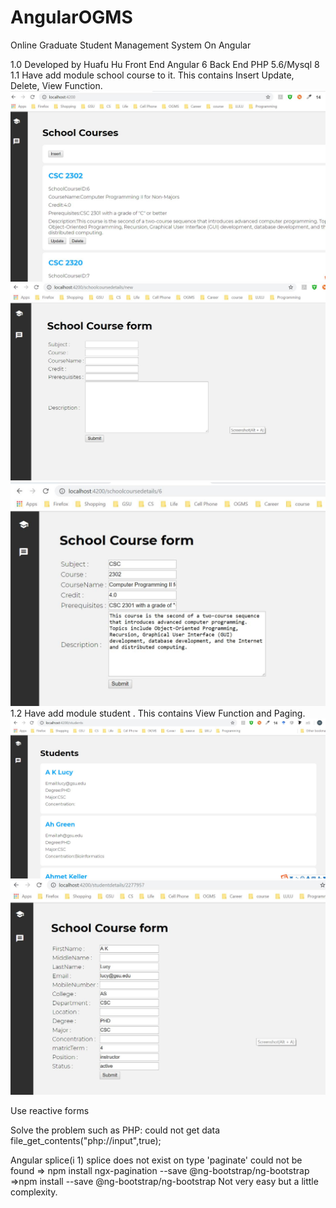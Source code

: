 # AngularOGMS

Online Graduate Student Management System On Angular

1.0 
Developed by Huafu Hu
Front End Angular 6
Back End PHP 5.6/Mysql 8
1.1 Have add module school course to it. This contains Insert Update, Delete, View Function.
![School Course View /Delete Page](https://github.com/huhuapop/AngularOGMS/raw/master/image/AngularOGMS_schoolcourse_view.jpg)
![School Course Insert Page](https://github.com/huhuapop/AngularOGMS/raw/master/image/AngularOGMS_schoolcourse_Insert.jpg)
![School Course Update Page](https://github.com/huhuapop/AngularOGMS/raw/master/image/AngularOGMS_schoolcourse_Update.jpg)
1.2 Have add module student . This contains View Function and Paging.
![Student View Page](https://github.com/huhuapop/AngularOGMS/raw/master/image/AngularOGMS_student_view.jpg)
![Student Update Page](https://github.com/huhuapop/AngularOGMS/raw/master/image/AngularOGMS_student_Update.jpg)


Use reactive forms


Solve the problem such as 
PHP:
could not get data file_get_contents("php://input",true);

Angular
 splice(i 1) splice does not exist on type
  'paginate' could not be found
  => npm install ngx-pagination --save
 @ng-bootstrap/ng-bootstrap
 =>npm install --save @ng-bootstrap/ng-bootstrap
Not very easy but a little complexity.
 